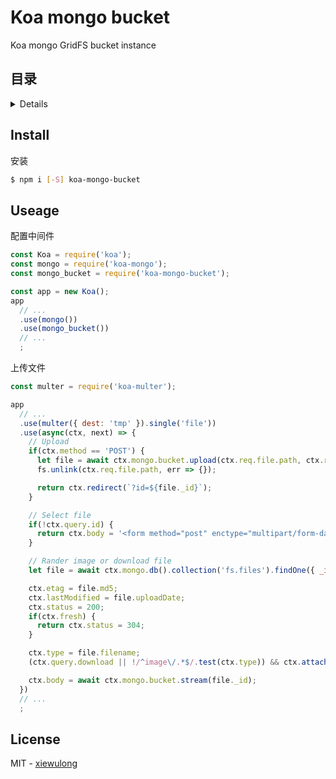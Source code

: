 # Koa mongo bucket

Koa mongo GridFS bucket instance

## 目录

<details>

* [安装](#install)
* [使用](#useage)
* [License](#license)

</details>

## Install

安装

```bash
$ npm i [-S] koa-mongo-bucket
```

## Useage

配置中间件

```js
const Koa = require('koa');
const mongo = require('koa-mongo');
const mongo_bucket = require('koa-mongo-bucket');

const app = new Koa();
app
  // ...
  .use(mongo())
  .use(mongo_bucket())
  // ...
  ;
```

上传文件

```js
const multer = require('koa-multer');

app
  // ...
  .use(multer({ dest: 'tmp' }).single('file'))
  .use(async(ctx, next) => {
    // Upload
    if(ctx.method == 'POST') {
      let file = await ctx.mongo.bucket.upload(ctx.req.file.path, ctx.req.file.originalname);
      fs.unlink(ctx.req.file.path, err => {});

      return ctx.redirect(`?id=${file._id}`);
    }

    // Select file
    if(!ctx.query.id) {
      return ctx.body = '<form method="post" enctype="multipart/form-data"><input type="file" name="file" /><button type="submit">Submit</button></form>';
    }

    // Rander image or download file
    let file = await ctx.mongo.db().collection('fs.files').findOne({ _id: mongo.ObjectId(ctx.query.id) });

    ctx.etag = file.md5;
    ctx.lastModified = file.uploadDate;
    ctx.status = 200;
    if(ctx.fresh) {
      return ctx.status = 304;
    }

    ctx.type = file.filename;
    (ctx.query.download || !/^image\/.*$/.test(ctx.type)) && ctx.attachment(file.filename);

    ctx.body = await ctx.mongo.bucket.stream(file._id);
  })
  // ...
  ;
```

## License

MIT - [xiewulong](https://github.com/xiewulong)
